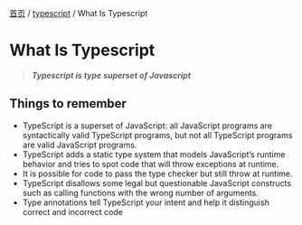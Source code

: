 [首页](https://printjs.github.io/blog) / [typescript](https://printjs.github.io/blog/docs/typescript) / What Is Typescript

# What Is Typescript

> ***Typescript is type superset of Javascript***

## Things to remember

* TypeScript is a superset of JavaScript: all JavaScript programs are syntactically valid TypeScript programs, but not all TypeScript programs are valid JavaScript programs.
* TypeScript adds a static type system that models JavaScript’s runtime behavior and tries to spot code that will throw exceptions at runtime.
* It is possible for code to pass the type checker but still throw at runtime.
* TypeScript disallows some legal but questionable JavaScript constructs such as calling functions with the wrong number of arguments.
* Type annotations tell TypeScript your intent and help it distinguish correct and incorrect code